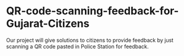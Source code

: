 # QR-code-scanning-feedback-for-Gujarat-Citizens
 Our project will give solutions to citizens to provide feedback by just  scanning a QR code pasted in Police Station for feedback.
